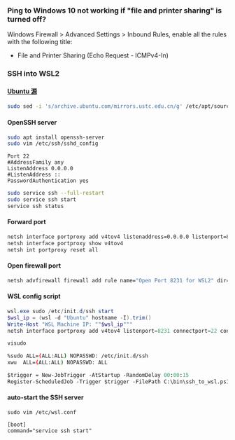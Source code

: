---
---

### Ping to Windows 10 not working if "file and printer sharing" is turned off?

Windows Firewall > Advanced Settings > Inbound Rules, enable all the rules with the following title:

- File and Printer Sharing (Echo Request - ICMPv4-In)

### SSH into WSL2

#### [Ubuntu 源](https://mirrors.ustc.edu.cn/help/ubuntu.html)

```sh
sudo sed -i 's/archive.ubuntu.com/mirrors.ustc.edu.cn/g' /etc/apt/sources.list
```

#### OpenSSH server

```sh
sudo apt install openssh-server
sudo vim /etc/ssh/sshd_config
```

```text
Port 22
#AddressFamily any
ListenAddress 0.0.0.0
#ListenAddress ::
PasswordAuthentication yes
```

```sh
sudo service ssh --full-restart
sudo service ssh start
service ssh status
```

#### Forward port

```sh
netsh interface portproxy add v4tov4 listenaddress=0.0.0.0 listenport=8231 connectaddress=172.31.0.1 connectport=22
netsh interface portproxy show v4tov4
netsh int portproxy reset all
```

#### Open firewall port

```sh
netsh advfirewall firewall add rule name="Open Port 8231 for WSL2" dir=in action=allow protocol=TCP localport=8231
```

#### WSL config script

```ps1
wsl.exe sudo /etc/init.d/ssh start
$wsl_ip = (wsl -d "Ubuntu" hostname -I).trim()
Write-Host "WSL Machine IP: ""$wsl_ip"""
netsh interface portproxy add v4tov4 listenport=8231 connectport=22 connectaddress=$wsl_ip
```

```sh
visudo

%sudo ALL=(ALL:ALL) NOPASSWD: /etc/init.d/ssh
xwu  ALL=(ALL:ALL) NOPASSWD: ALL
```

```ps
$trigger = New-JobTrigger -AtStartup -RandomDelay 00:00:15
Register-ScheduledJob -Trigger $trigger -FilePath C:\bin\ssh_to_wsl.ps1 -Name RouteSSHtoWSL
```

#### auto-start the SSH server

```text
sudo vim /etc/wsl.conf

[boot]
command="service ssh start"
```
